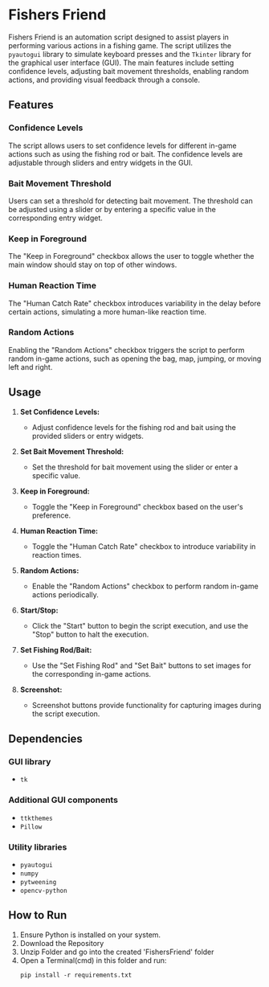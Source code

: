 # Fishers Friend

Fishers Friend is an automation script designed to assist players in performing various actions in a fishing game. The script utilizes the `pyautogui` library to simulate keyboard presses and the `Tkinter` library for the graphical user interface (GUI). The main features include setting confidence levels, adjusting bait movement thresholds, enabling random actions, and providing visual feedback through a console.

## Features

### Confidence Levels
The script allows users to set confidence levels for different in-game actions such as using the fishing rod or bait. The confidence levels are adjustable through sliders and entry widgets in the GUI.

### Bait Movement Threshold
Users can set a threshold for detecting bait movement. The threshold can be adjusted using a slider or by entering a specific value in the corresponding entry widget.

### Keep in Foreground
The "Keep in Foreground" checkbox allows the user to toggle whether the main window should stay on top of other windows.

### Human Reaction Time
The "Human Catch Rate" checkbox introduces variability in the delay before certain actions, simulating a more human-like reaction time.

### Random Actions
Enabling the "Random Actions" checkbox triggers the script to perform random in-game actions, such as opening the bag, map, jumping, or moving left and right.

## Usage

1. **Set Confidence Levels:**
   - Adjust confidence levels for the fishing rod and bait using the provided sliders or entry widgets.

2. **Set Bait Movement Threshold:**
   - Set the threshold for bait movement using the slider or enter a specific value.

3. **Keep in Foreground:**
   - Toggle the "Keep in Foreground" checkbox based on the user's preference.

4. **Human Reaction Time:**
   - Toggle the "Human Catch Rate" checkbox to introduce variability in reaction times.

5. **Random Actions:**
   - Enable the "Random Actions" checkbox to perform random in-game actions periodically.

6. **Start/Stop:**
   - Click the "Start" button to begin the script execution, and use the "Stop" button to halt the execution.

7. **Set Fishing Rod/Bait:**
   - Use the "Set Fishing Rod" and "Set Bait" buttons to set images for the corresponding in-game actions.

8. **Screenshot:**
   - Screenshot buttons provide functionality for capturing images during the script execution.

## Dependencies
### GUI library
- `tk`
### Additional GUI components
- `ttkthemes`
- `Pillow`
### Utility libraries
- `pyautogui`
- `numpy`
- `pytweening`
- `opencv-python`

## How to Run

1. Ensure Python is installed on your system.
2. Download the Repository
3. Unzip Folder and go into the created 'FishersFriend' folder
4. Open a Terminal(cmd) in this folder and run:
   ```
   pip install -r requirements.txt
   ```
